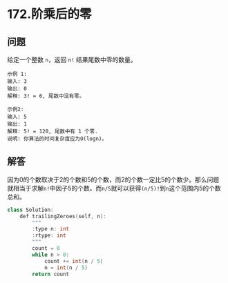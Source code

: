 # 172.阶乘后的零

## 问题
给定一个整数 `n`，返回 `n!` 结果尾数中零的数量。

```
示例 1:
输入: 3
输出: 0
解释: 3! = 6, 尾数中没有零。

示例2:
输入: 5
输出: 1
解释: 5! = 120, 尾数中有 1 个零.
说明: 你算法的时间复杂度应为O(logn)。
```

## 解答
因为0的个数取决于2的个数和5的个数，而2的个数一定比5的个数少。那么问题就相当于求解`n!`中因子5的个数。而`n/5`就可以获得`(n/5)!`到`n`这个范围内5的个数总和。


```C++
class Solution:
    def trailingZeroes(self, n):
        """
        :type n: int
        :rtype: int
        """
        count = 0
        while n > 0:
            count += int(n / 5)
            n = int(n / 5)
        return count
        
```
